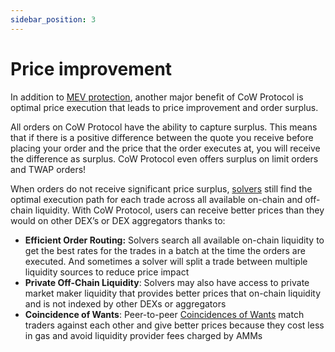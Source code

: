 ```yaml
---
sidebar_position: 3
---
```


# Price improvement

In addition to [MEV protection](cow-protocol/concepts/benefits/mev-protection), another major benefit of CoW Protocol is optimal price execution that leads to price improvement and order surplus.

All orders on CoW Protocol have the ability to capture surplus. This means that if there is a positive difference between the quote you receive before placing your order and the price that the order executes at, you will receive the difference as surplus. CoW Protocol even offers surplus on limit orders and TWAP orders!

When orders do not receive significant price surplus, [solvers](cow-protocol/concepts/introduction/solvers) still find the optimal execution path for each trade across all available on-chain and off-chain liquidity. With CoW Protocol, users can receive better prices than they would on other DEX’s or DEX aggregators thanks to:

- **Efficient Order Routing:** Solvers search all available on-chain liquidity to get the best rates for the trades in a batch at the time the orders are executed. And sometimes a solver will split a trade between multiple liquidity sources to reduce price impact
- **Private Off-Chain Liquidity**: Solvers may also have access to private market maker liquidity that provides better prices that on-chain liquidity and is not indexed by other DEXs or aggregators
- **Coincidence of Wants**: Peer-to-peer [Coincidences of Wants](cow-protocol/concepts/how-it-works/coincidence-of-wants) match traders against each other and give better prices because they cost less in gas and avoid liquidity provider fees charged by AMMs
